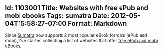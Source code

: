 Id: 1103001
Title: Websites with free ePub and mobi ebooks
Tags: sumatra
Date: 2012-05-04T15:58:27-07:00
Format: Markdown
--------------
Since [Sumatra](http://blog.kowalczyk.info/software/sumatrapdf) now
supports 2 most popular eBook formats (ePub and mobi), I’ve started
collecting a list of websites that offer [free ePub and mobi
eBooks](/articles/where-to-get-free-ebooks-epub-mobi.html).
